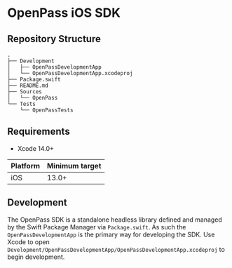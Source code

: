 # OpenPass iOS SDK


## Repository Structure

```
.
├── Development
│   ├── OpenPassDevelopmentApp
│   └── OpenPassDevelopmentApp.xcodeproj
├── Package.swift
├── README.md
├── Sources
│   └── OpenPass
└── Tests
    └── OpenPassTests
```

## Requirements

* Xcode 14.0+

| Platform | Minimum target |
| --- | --- |
| iOS | 13.0+ |

## Development

The OpenPass SDK is a standalone headless library defined and managed by the Swift Package Manager via `Package.swift`.  As such the `OpenPassDevelopmentApp` is the primary way for developing the SDK.  Use Xcode to open `Development/OpenPassDevelopmentApp/OpenPassDevelopmentApp.xcodeproj` to begin development.
